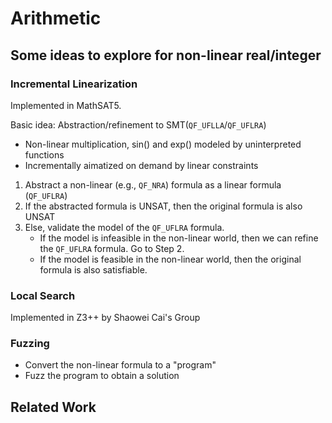 # Arithmetic

## Some ideas to explore for non-linear real/integer

### Incremental Linearization

Implemented in MathSAT5.

Basic idea: Abstraction/refinement to SMT(`QF_UFLLA`/`QF_UFLRA`)

- Non-linear multiplication, sin() and exp() modeled by uninterpreted functions
- Incrementally aimatized on demand by linear constraints

1. Abstract a non-linear (e.g., `QF_NRA`) formula as a linear formula (`QF_UFLRA`)
2. If the abstracted formula is UNSAT, then the original formula is also UNSAT
3. Else, validate the model of the `QF_UFLRA` formula.
    + If the model is infeasible in the non-linear world, then
      we can refine the `QF_UFLRA` formula. Go to Step 2.
    + If the model is feasible in the non-linear world, then
      the original formula is also satisfiable.

### Local Search

Implemented in Z3++ by Shaowei Cai's Group

### Fuzzing

- Convert the non-linear formula to a "program"
- Fuzz the program to obtain a solution

## Related Work